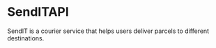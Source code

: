 # SendITAPI
SendIT is a courier service that helps users deliver parcels to different destinations. 

